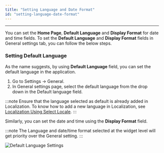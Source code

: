 ```yaml
---
title: "Setting Language and Date Format"
id: "setting-language-date-format"
---
```

---

You can set the **Home Page**, **Default Language** and **Display Format** for date and time fields. To set the **Default Language** and **Display Format** fields in General settings tab, you can follow the below steps.

### Setting Default Language

As the name suggests, by using **Default Language** field, you can set the default language in the application.

1. Go to Settings -> General.
2. In General settings page, select the default language from the drop down in the Default language field.

:::note
Ensure that the language selected as default is already added in Localization. To know how to add a new language in Localization, see [Localization Using Select Locale](/learn/app-development/widgets/form-widgets/select-locale-usage#step-1-app-messages).
:::

Similarly, you can set the date and time using the **Display Format** field.

:::note
The Language and date/time format selected at the widget level will get priority over the General setting. 
:::

![Default Language Settings](/learn/assets/default-language-settings.png)


